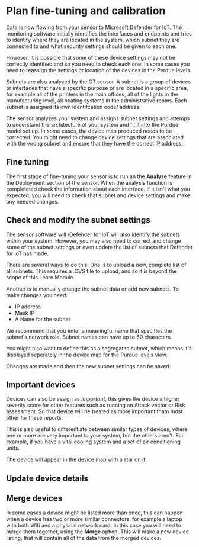 <!-- also re read and make adjustments, also where will the items needed in the exercise unit be explained? THey should be here somewhere in the doc. -->
# Plan fine-tuning and calibration

Data is now flowing from your sensor to Microsoft Defender for IoT. The monitoring software initially identifies the interfaces and endpoints and tries to identify where they are located in the system, which subnet they are connected to and what security settings should be given to each one.

However, it is possible that some of these device settings may not be correctly identified and so you need to check each one. In some cases you need to reassign the settings or location of the devices in the Perdue levels.

Subnets are also analyzed by the OT sensor. A subnet is a group of devices or interfaces that have a specific purpose or are located in a specific area, for example all of the printers in the main offices, all of the lights in the manufacturing level, all heating systems in the administrative rooms. Each subnet is assigned its own identifcation code/ address.

The sensor analyzes your system and assigns subnet settings and attemps to understand the architecture of your system and fit it into the Purdue model set up. In some cases, the device map produced needs to be corrected. You might need to change device settings that are associated with the wrong subnet and ensure that they have the correct IP address.

## Fine tuning

The first stage of fine-tuning your sensor is to run an the **Analyze** feature in the Deployment section of the sensor. When the analysis function is completeted check the information about each interface. If it isn't what you expected, you will need to check that subnet and device settings and make any needed changes.

## Check and modify the subnet settings

The sensor software will /Defender for IoT will also identify the subnets within your system. However, you may also need to correct and change some of the subnet settings or even update the list of subnets that Defender for ioT has made.

There are several ways to do this. One is to upload a new, complete list of all subnets. This requires a .CVS file to upload, and so it is beyond the scope of this Learn Module.

Another is to manually change the subnet data or add new subnets. To make changes you need:

- IP address <!-- <https://youtu.be/FbLhJZN1LdQ?si=xMBscEGQxGspzMSR&t=4635> this is class B, what does that mean?-->
- Mask IP <!-- this is class C, what does that mean?-->
- A Name for the subnet

We recommend that you enter a meaningful name that specifies the subnet's network role. Subnet names can have up to 60 characters.

You might also want to define this as a segregated subnet, which means it's displayed seperately in the device map for the Purdue levels view.

Changes are made and then the new subnet settings can be saved.

## Important devices

Devices can also be assign as *Important*, this gives the device a higher severity score for other features such as running an Attack vector or Risk assessment. So that device will be treated as more important tham most other for these reports.

This is also useful to differentiate between similar types of devices, where one or more are very important to your system, but the others aren't. For example, if you have a vital cooling system and a set of air conditioning units.

The device will appear in the device map with a star on it.

## Update device details

## Merge devices

In some cases a device might be listed more than once, this can happen when a device has two or more similar connectors, for example a laptop with both Wifi and a physical network card. In this case you will need to merge them together, using the **Merge** option. This will make a new device listing, that will contain all of the data from the merged devices.

